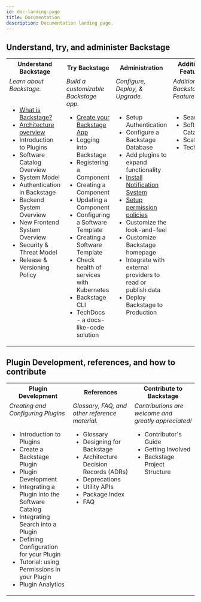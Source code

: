 ```yaml
---
id: doc-landing-page
title: Documentation
description: Documentation landing page.
---
```

## Understand, try, and administer Backstage
<table>
    <tr>
        <th>Understand Backstage</th>
        <th>Try Backstage</th>
        <th>Administration</th>
        <th>Additional Features</th>
    </tr>
    <tr>
        <td valign=top><i>Learn about Backstage.</i><br><br>
            <ul>
                 <li><a href="https://backstage.io/docs/overview/what-is-backstage">What is Backstage?</a></li>
                 <li><a href="https://backstage.io/docs/overview/architecture-overview">Architecture overview</a></li> 
                 <li>Introduction to Plugins</li>
                 <li>Software Catalog Overview</li>
                <li>System Model</li>
                <li>Authentication in Backstage</li>
                <li>Backend System Overview</li>
                <li>New Frontend System Overview</li> 
                <li>Security & Threat Model</li>
                <li>Release & Versioning Policy</li>
            </ul>
        </td>
        <td valign=top><i>Build a customizable Backstage app.</i><br>
            <ul>
               <li><a href="https://backstage.io/docs/getting-started/">Create your Backstage App</a></li>
               <li>Logging into Backstage</li>
               <li>Registering a Component</li>
               <li>Creating a Component</li>
               <li>Updating a Component</li>
               <li>Configuring a Software Template</li>
               <li>Creating a Software Template</li>
               <li>Check health of services with Kubernetes</li>
               <li>Backstage CLI</li>
               <li>TechDocs - a docs-like-code solution</li>
            </ul>           
         </td> 
         <td valign=top><i>Configure, Deploy, & Upgrade.</i><br><br>
          <ul>
                <li>Setup Authentication</li>
                <li>Configure a Backstage Database</li>
                <li>Add plugins to expand functionality</li>
                <li><a href="../notifications/index.md">Install Notification System</a></li>
                <li><a href="../permissions/overview.md">Setup permission policies</a></li>
                <li>Customize the look-and-feel</li>
                <li>Customize Backstage homepage</li>
                <li>Integrate with external providers to read or publish data</li>
                <li>Deploy Backstage to Production</li>
         </ul>
        </td>
        <td valign=top><i>Additional Backstage Features</i><br><br>
             <ul>
                <li>Search</li>
                <li>Software Catalog</li>
                <li>Scaffolder</li>
                <li>TechDocs</li>
             </ul>
        </td>      
    </tr>
</table>

## Plugin Development, references, and how to contribute
<table>
    <tr>
        <th>Plugin Development</th>
        <th>References</th>
        <th>Contribute to Backstage</th>
    </tr>
    <tr>      
        <td valign=top><i>Creating and Configuring Plugins</i><br><br>         
            <ul>
                <li>Introduction to Plugins</li>
                <li>Create a Backstage Plugin</li>
                <li>Plugin Development</li>
                <li>Integrating a Plugin into the Software Catalog</li>
                <li>Integrating Search into a Plugin</li>
                <li>Defining Configuration for your Plugin</li>
                <li>Tutorial: using Permissions in your Plugin</li>
                <li>Plugin Analytics</li>           
            </ul>
        </td>
        <td valign=top><i>Glossary, FAQ, and other reference material.</i><br>
             <ul>
                  <li>Glossary</li>
                  <li>Designing for Backstage</li>
                  <li>Architecture Decision Records (ADRs)</li>
                  <li>Deprecations</li>   
                  <li>Utility APIs</li>
                  <li>Package Index</li>
                  <li>FAQ</li>
            </ul>       
        </td>
        <td valign=top><i>Contributions are welcome and greatly appreciated!</i><br>
            <ul>
                 <li>Contributor's Guide</li>
                 <li>Getting Involved</li>
                 <li>Backstage Project Structure</li>
            </ul>
        </td>
    </tr>
</table>
